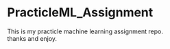 PracticleML_Assignment
==============

This is my practicle machine learning assignment repo.  
thanks and enjoy.
